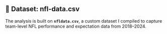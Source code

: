 ## 📂 Dataset: nfl-data.csv  

The analysis is built on **`nfldata.csv`**, a custom dataset I compiled to capture team-level NFL performance and expectation data from 2018–2024.  


